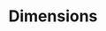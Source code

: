 ---
bigquery: https://console.cloud.google.com/bigquery?p=covid-19-dimensions-ai&page=table&d=data&t=publications
contributors: Digital Science, https://www.digital-science.com/
cost: Free for personal, non-commercial use.
description: Dimensions contains more than 100 million publications, ranging from
  articles published in scholarly journals, books and book chapters, to preprints
  and conference proceedings. All publications are contextualized with linked data
  sets, funding, publications, patents, clinical trials, and policy documents. You
  can also view associated categories, funders, institutions, and researcher profiles.
documentation: https://docs.dimensions.ai/bigquery/index.html
last_edit: 04/06/2022, 04:30:29
location: https://www.dimensions.ai/products/free/
maintained_by: Digital Science, https://www.digital-science.com/
schema_fields:
- subtitles
- journal
- funding_cad
- date
- date_normal
- category_sdg
- funder_org_state_codes
- original_abstract
- language
- year
- acronym
- current_assignee_orgs
- research_org_cities
- book_series_title
- expiration_year
- associated_publication_doi
- source_id
- created_date
- application_number
- type
- funder_org_cities
- research_org_state_names
- research_org_state_codes
- funding_jpy
- pmid
- organisation_details
- category_icrp_ct
- start_date
- associated_publication_pmid
- linkout
- priority_year
- editors
- address
- associated_grant_ids
- priority_date
- citations
- brief_title
- citation_string
- publication_year
- book_title
- registry
- assignee_orgs
- category_bra
- legal_events
- journal_lists
- repository_url
- cited_by_ids
- phase
- funding_usd
- funding_gbp
- funder_orgs
- gender
- citations_count
- volume
- filing_status
- associated_publication_arxiv_id
- labels
- granted_date
- isbn
- end_date
- end_year
- description
- publisher
- funding_nzd
- mesh_terms
- date_online
- pages
- funding_chf
- assignee_countries
- legal_status
- expiration_date
- open_access_categories_v2
- date_modified
- funding_aud
- external_ids
- category_hrcs_rac
- funding_cny
- reference_ids
- original_title
- interventions
- conditions
- metrics
- family_members_ids
- date_print
- category_rcdc
- associated_publication_id
- proceedings_title
- embargo_date
- altmetrics
- filing_date
- date_inserted
- acknowledgements
- pmcid
- funder_org
- supporting_grant_ids
- authors
- original_assignee
- publication_date
- categories
- grant_number
- research_orgs
- conference
- granted_year
- family_id
- research_org_city_names
- patent_ids
- funding_amount
- date_imported_gbq
- family_count
- status
- investigators
- funder_org_acronyms
- active_years
- resulting_publication_doi
- relationships
- inventor_names
- category_for
- license
- issue
- research_org_country_names
- jurisdiction
- links
- research_org_countries
- kind
- current_assignee_countries
- funder_countries
- original_assignee_countries
- funder_org_countries
- aliases
- id
- cpc
- filing_year
- category_hra
- mesh_headings
- concepts
- repository_id
- funding_eur
- original_assignee_orgs
- category_hrcs_hc
- category_uoa
- title
- funding_details
- abstract
- eisbn
- acronyms
- open_access_categories
- email_address
- category_icrp_cso
- doi
- arxiv_id
- types
- funding_currency
- publication_ids
- resulting_publication_ids
- foa_number
- wikipedia_url
- ipcr
- established
- researcher_ids
- repository_name
- clinical_trial_ids
- name
- current_assignee
- parent_id
- start_year
shortname: dimensions
tags:
- scholarly literature
- patents
- funding
- clinical trials
- academic profiles
terms_of_use: 'Use of both the Dimensions COVID-19 dataset and full Dimensions dataset
  are subject to the Dimensions Terms of use: https://www.dimensions.ai/policies-terms-legal '
title: Dimensions
uuid: dcff88bd-fe6b-4fdb-8159-809bf9d7bc1c
---